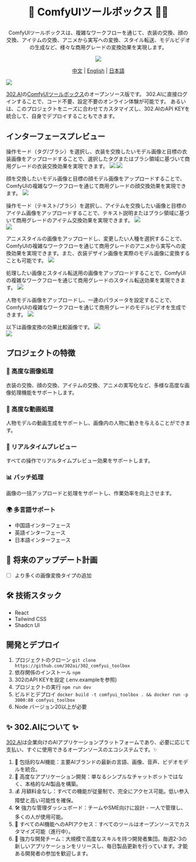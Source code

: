 # <p align="center"> 🎨 ComfyUIツールボックス 🚀✨</p>

<p align="center">ComfyUIツールボックスは、複雑なワークフローを通じて、衣装の交換、顔の交換、アイテムの交換、アニメから実写への変換、スタイル転送、モデルビデオの生成など、様々な商用グレードの変換効果を実現します。</p>

<p align="center"><a href="https://302.ai/product/detail/64" target="blank"><img src="https://file.302.ai/gpt/imgs/github/20250102/72a57c4263944b73bf521830878ae39a.png" /></a></p >

<p align="center"><a href="README_zh.md">中文</a> | <a href="README.md">English</a> | <a href="README_ja.md">日本語</a></p>


![](docs/302_ComfyUI_Toolbox_jp.png)

[302.AI](https://302.ai/ja/)の[ComfyUIツールボックス](https://302.ai/product/detail/64)のオープンソース版です。
302.AIに直接ログインすることで、コード不要、設定不要のオンライン体験が可能です。
あるいは、このプロジェクトをニーズに合わせてカスタマイズし、302.AIのAPI KEYを統合して、自身でデプロイすることもできます。

## インターフェースプレビュー
操作モード（タグ/ブラシ）を選択し、衣装を交換したいモデル画像と目標の衣装画像をアップロードすることで、選択したタグまたはブラシ領域に基づいて商用グレードの衣装交換効果を実現できます。
![](docs/302_ComfyUI_Toolbox_jp_screenshot_01.png)
![](docs/302_ComfyUI_Toolbox_jp_screenshot_02.png)

顔を交換したいモデル画像と目標の顔モデル画像をアップロードすることで、ComfyUIの複雑なワークフローを通じて商用グレードの顔交換効果を実現できます。
![](docs/302_ComfyUI_Toolbox_jp_screenshot_03.png)

操作モード（テキスト/ブラシ）を選択し、アイテムを交換したい画像と目標のアイテム画像をアップロードすることで、テキスト説明またはブラシ領域に基づいて商用グレードのアイテム交換効果を実現できます。
![](docs/302_ComfyUI_Toolbox_jp_screenshot_04.png)  
![](docs/302_ComfyUI_Toolbox_jp_screenshot_05.png)   

アニメスタイルの画像をアップロードし、変更したい人種を選択することで、ComfyUIの複雑なワークフローを通じて商用グレードのアニメから実写への変換効果を実現できます。また、衣装デザイン画像を実際のモデル画像に変換することも可能です。
![](docs/302_ComfyUI_Toolbox_jp_screenshot_06.png)

処理したい画像とスタイル転送用の画像をアップロードすることで、ComfyUIの複雑なワークフローを通じて商用グレードのスタイル転送効果を実現できます。
![](docs/302_ComfyUI_Toolbox_jp_screenshot_07.png)   

人物モデル画像をアップロードし、一連のパラメータを設定することで、ComfyUIの複雑なワークフローを通じて商用グレードのモデルビデオを生成できます。
![](docs/302_ComfyUI_Toolbox_jp_screenshot_08.png)   

以下は画像変換の効果比較画像です。
![](docs/302_ComfyUI_Toolbox_jp_screenshot_09.jpg)   
![](docs/302_ComfyUI_Toolbox_jp_screenshot_10.jpg)     

## プロジェクトの特徴
### 🎨 高度な画像処理
衣装の交換、顔の交換、アイテムの交換、アニメの実写化など、多様な高度な画像処理機能をサポートします。
### 🎥 高度な動画処理
人物モデルの動画生成をサポートし、画像内の人物に動きを与えることができます。
### 🔄 リアルタイムプレビュー
すべての操作でリアルタイムプレビュー効果をサポートします。
### 📊 バッチ処理
画像の一括アップロードと処理をサポートし、作業効率を向上させます。
### 🌍 多言語サポート
- 中国語インターフェース
- 英語インターフェース
- 日本語インターフェース

## 🚩 将来のアップデート計画
- [ ] より多くの画像変換タイプの追加

## 🛠️ 技術スタック
- React
- Tailwind CSS
- Shadcn UI

## 開発とデプロイ
1. プロジェクトのクローン `git clone https://github.com/302ai/302_comfyui_toolbox`
2. 依存関係のインストール `npm`
3. 302のAPI KEYを設定 (.env.exampleを参照)
4. プロジェクトの実行 `npm run dev`
5. ビルドとデプロイ `docker build -t comfyui_toolbox . && docker run -p 3000:80 comfyui_toolbox`
6. Node バージョン20以上が必要

## ✨ 302.AIについて ✨
[302.AI](https://302.ai/ja/)は企業向けのAIアプリケーションプラットフォームであり、必要に応じて支払い、すぐに使用できるオープンソースのエコシステムです。✨
1. 🧠 包括的なAI機能：主要AIブランドの最新の言語、画像、音声、ビデオモデルを統合。
2. 🚀 高度なアプリケーション開発：単なるシンプルなチャットボットではなく、本格的なAI製品を構築。
3. 💰 月額料金なし：すべての機能が従量制で、完全にアクセス可能。低い参入障壁と高い可能性を確保。
4. 🛠 強力な管理ダッシュボード：チームやSME向けに設計 - 一人で管理し、多くの人が使用可能。
5. 🔗 すべてのAI機能へのAPIアクセス：すべてのツールはオープンソースでカスタマイズ可能（進行中）。
6. 💪 強力な開発チーム：大規模で高度なスキルを持つ開発者集団。毎週2-3の新しいアプリケーションをリリースし、毎日製品更新を行っています。才能ある開発者の参加を歓迎します。
